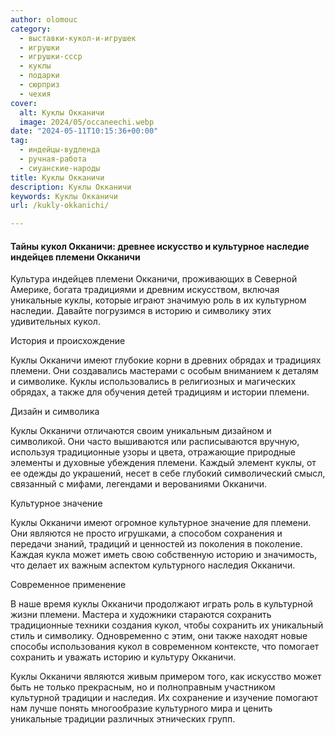 ```yaml
---
author: olomouc
category:
  - выставки-кукол-и-игрушек
  - игрушки
  - игрушки-ссср
  - куклы
  - подарки
  - сюрприз
  - чехия
cover:
  alt: Куклы Окканичи
  image: 2024/05/occaneechi.webp
date: "2024-05-11T10:15:36+00:00"
tag:
  - индейцы-вудленда
  - ручная-работа
  - сиуанские-народы
title: Куклы Окканичи
description: Куклы Окканичи
keywords: Куклы Окканичи
url: /kukly-okkanichi/

---
```

#### Тайны кукол Окканичи: древнее искусство и культурное наследие индейцев племени Окканичи

Культура индейцев племени Окканичи, проживающих в Северной Америке, богата традициями и древним искусством, включая уникальные куклы, которые играют значимую роль в их культурном наследии. Давайте погрузимся в историю и символику этих удивительных кукол.

История и происхождение

Куклы Окканичи имеют глубокие корни в древних обрядах и традициях племени. Они создавались мастерами с особым вниманием к деталям и символике. Куклы использовались в религиозных и магических обрядах, а также для обучения детей традициям и истории племени.

Дизайн и символика

Куклы Окканичи отличаются своим уникальным дизайном и символикой. Они часто вышиваются или расписываются вручную, используя традиционные узоры и цвета, отражающие природные элементы и духовные убеждения племени. Каждый элемент куклы, от ее одежды до украшений, несет в себе глубокий символический смысл, связанный с мифами, легендами и верованиями Окканичи.

Культурное значение

Куклы Окканичи имеют огромное культурное значение для племени. Они являются не просто игрушками, а способом сохранения и передачи знаний, традиций и ценностей из поколения в поколение. Каждая кукла может иметь свою собственную историю и значимость, что делает их важным аспектом культурного наследия Окканичи.

Современное применение

В наше время куклы Окканичи продолжают играть роль в культурной жизни племени. Мастера и художники стараются сохранить традиционные техники создания кукол, чтобы сохранить их уникальный стиль и символику. Одновременно с этим, они также находят новые способы использования кукол в современном контексте, что помогает сохранить и уважать историю и культуру Окканичи.

Куклы Окканичи являются живым примером того, как искусство может быть не только прекрасным, но и полноправным участником культурной традиции и наследия. Их сохранение и изучение помогают нам лучше понять многообразие культурного мира и ценить уникальные традиции различных этнических групп.
